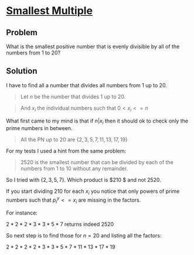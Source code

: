 # [Smallest Multiple](https://projecteuler.net/problem=5)

## Problem

What is the smallest positive number that is evenly divisible by all of the numbers from 1 to 20?

## Solution

I have to find all a number that divides all numbers from 1 up to 20.

> Let $n$ be the number that divides 1 up to 20. 

> And $x_i$ the individual numbers such that $0 < x_i <= n$ 

What first came to my mind is that if $n | x_i$ then it should ok to check only the prime numbers in between.

> All the PN up to 20 are $\{ 2, 3, 5, 7, 11, 13, 17, 19 \}$

For my tests I used a hint from the same problem:

> $2520$ is the smallest number that can be divided by each of the numbers from $1$ to $10$ without any remainder.

So I tried with $\{2, 3, 5, 7\}$. Which product is $210 $ and not $2520$.

If you start dividing $210$ for each $x_i$ you notice that only powers of prime numbers such that $p^y_i <= x_i$ are missing in the factors.

For instance:

$2*2*2*3*3*5*7$ returns indeed $2520$

So next step is to find those for $n = 20$ and listing all the factors:

$2*2*2*2*3*3*5*7*11*13*17*19$